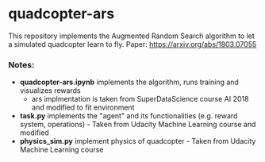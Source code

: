 # quadcopter-ars

This repository implements the Augmented Random Search algorithm to let a simulated quadcopter learn to fly.
Paper: https://arxiv.org/abs/1803.07055

### Notes:
- **quadcopter-ars.ipynb** implements the algorithm, runs training and visualizes rewards
  - ars implmentation is taken from SuperDataScience course AI 2018 and modified to fit environment
- **task.py** implements the "agent" and its functionalities (e.g. reward system, operations) - Taken from Udacity Machine Learning course and modified
- **physics_sim.py** implement physics of quadcopter - Taken from Udacity Machine Learning course
